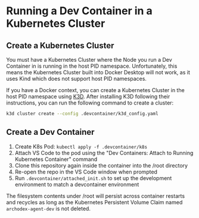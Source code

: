 # Running a Dev Container in a Kubernetes Cluster

## Create a Kubernetes Cluster

You must have a Kubernetes Cluster where the Node you run a Dev Container in is running in the host PID namespace.
Unfortunately, this means the Kubernetes Cluster built into Docker Desktop will not work, as it uses Kind which does not
support host PID namespaces.

If you have a Docker context, you can create a Kubernetes Cluster in the host PID namespace using
[K3D](https://k3d.io/). After installing K3D following their instructions, you can run the following command to create a
cluster:

```bash
k3d cluster create --config .devcontainer/k3d_config.yaml
```

## Create a Dev Container

1. Create K8s Pod: `kubectl apply -f .devcontainer/k8s`
1. Attach VS Code to the pod using the "Dev Containers: Attach to Running Kubernetes Container" command
1. Clone this repository again inside the container into the /root directory
1. Re-open the repo in the VS Code window when prompted
1. Run `.devcontainer/attached_init.sh` to set up the development environment to match a devcontainer environment

The filesystem contents under /root will persist across container restarts and recycles as long as the Kubernetes
Persistent Volume Claim named `archodex-agent-dev` is not deleted.
